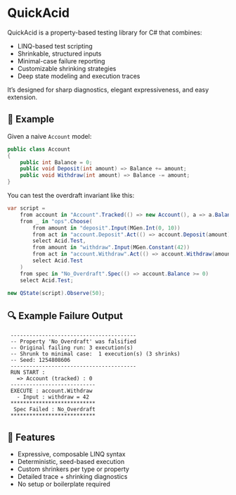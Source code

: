 # QuickAcid

QuickAcid is a property-based testing library for C# that combines:

* LINQ-based test scripting
* Shrinkable, structured inputs
* Minimal-case failure reporting
* Customizable shrinking strategies
* Deep state modeling and execution traces

It’s designed for sharp diagnostics, elegant expressiveness, and easy extension.

## 🧪 Example

Given a naive `Account` model:

```csharp
public class Account
{
    public int Balance = 0;
    public void Deposit(int amount) => Balance += amount;
    public void Withdraw(int amount) => Balance -= amount;
}
```

You can test the overdraft invariant like this:

```csharp
var script =
    from account in "Account".Tracked(() => new Account(), a => a.Balance.ToString())
    from _ in "ops".Choose(
        from amount in "deposit".Input(MGen.Int(0, 10))
        from act in "account.Deposit".Act(() => account.Deposit(amount))
        select Acid.Test,
        from amount in "withdraw".Input(MGen.Constant(42))
        from act in "account.Withdraw".Act(() => account.Withdraw(amount))
        select Acid.Test
    )
    from spec in "No_Overdraft".Spec(() => account.Balance >= 0)
    select Acid.Test;

new QState(script).Observe(50);
```

## 🔍 Example Failure Output

```
 ----------------------------------------
 -- Property 'No_Overdraft' was falsified
 -- Original failing run: 3 execution(s)
 -- Shrunk to minimal case:  1 execution(s) (3 shrinks)
 -- Seed: 1254808606
 ----------------------------------------
 RUN START :
   => Account (tracked) : 0
 ---------------------------
 EXECUTE : account.Withdraw
   - Input : withdraw = 42
 ***************************
  Spec Failed : No_Overdraft
 ***************************
```

## 📆 Features

* Expressive, composable LINQ syntax
* Deterministic, seed-based execution
* Custom shrinkers per type or property
* Detailed trace + shrinking diagnostics
* No setup or boilerplate required

